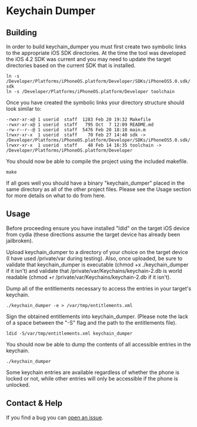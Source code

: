 # Keychain Dumper

## Building

In order to build keychain_dumper you must first create two symbolic links to the appropriate iOS SDK directories. At the time the tool was developed the iOS 4.2 SDK was current and you may need to update the target directories based on the current SDK that is installed.  

	ln -s /Developer/Platforms/iPhoneOS.platform/Developer/SDKs/iPhoneOS5.0.sdk/ sdk
	ln -s /Developer/Platforms/iPhoneOS.platform/Developer toolchain

Once you have created the symbolic links your directory structure should look similar to:

	-rwxr-xr-x@ 1 userid  staff  1283 Feb 20 19:32 Makefile
	-rwxr-xr-x@ 1 userid  staff   795 Oct  7 12:09 README.md
	-rw-r--r--@ 1 userid  staff  5476 Feb 20 18:10 main.m
	lrwxr-xr-x  1 userid  staff    70 Feb 27 14:40 sdk -> /Developer/Platforms/iPhoneOS.platform/Developer/SDKs/iPhoneOS5.0.sdk/ 
	lrwxr-xr-x  1 userid  staff    48 Feb 14 16:35 toolchain -> /Developer/Platforms/iPhoneOS.platform/Developer 

You should now be able to compile the project using the included makefile.

	make

If all goes well you should have a binary "keychain_dumper" placed in the same directory as all of the other project files.  Please see the Usage section for more details on what to do from here.

## Usage

Before proceeding ensure you have installed "ldid" on the target iOS device from cydia (these directions assume the target device has already been jailbroken).  

Upload keychain_dumper to a directory of your choice on the target device (I have used /private/var during testing).  Also, once uploaded, be sure to validate that keychain_dumper is executable (chmod +x ./keychain_dumper if it isn't) and validate that /private/var/Keychains/keychain-2.db is world readable (chmod +r /private/var/Keychains/keychain-2.db if it isn't).

Dump all of the entitlements necessary to access the entries in your target's keychain.

    ./keychain_dumper -e > /var/tmp/entitlements.xml

Sign the obtained entitlements into keychain_dumper. (Please note the lack of a space between the "-S" flag and the path to the entitlements file).

	ldid -S/var/tmp/entitlements.xml keychain_dumper

You should now be able to dump the contents of all accessible entries in the keychain.

	./keychain_dumper

Some keychain entries are available regardless of whether the phone is locked or not, while other entries will only be accessible if the phone is unlocked.    

## Contact & Help

If you find a bug you can [open an issue](http://github.com/ptoomey3/Keychain-Dumper/issues).
